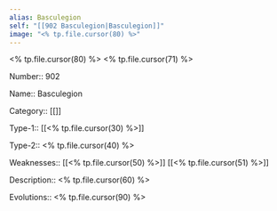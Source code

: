 ```yaml
---
alias: Basculegion
self: "[[902 Basculegion|Basculegion]]"
image: "<% tp.file.cursor(80) %>"
---
```


<% tp.file.cursor(80) %>
<% tp.file.cursor(71) %>

Number:: 902

Name:: Basculegion

Category:: [[]]

Type-1:: [[<% tp.file.cursor(30) %>]]

Type-2:: <% tp.file.cursor(40) %>

Weaknesses:: [[<% tp.file.cursor(50) %>]] [[<% tp.file.cursor(51) %>]]

Description:: <% tp.file.cursor(60) %>

Evolutions:: <% tp.file.cursor(90) %>
